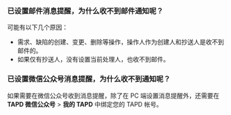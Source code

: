 ### 已设置邮件消息提醒，为什么收不到邮件通知呢？
可能有以下几个原因：
- 需求、缺陷的创建、变更、删除等操作，操作人作为创建人和抄送人是收不到邮件的。
- 如果仅有抄送人，没有设置当前处理人，也收不到邮件。


### 已设置微信公众号消息提醒，为什么收不到通知呢？
如果需要在微信公众号收到消息提醒，除了在 PC 端设置消息提醒外，还需要在 **TAPD 微信公众号** > **我的 TAPD** 中绑定您的 TAPD 帐号。

 
